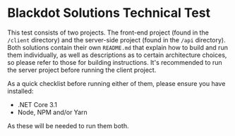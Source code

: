 # Blackdot Solutions Technical Test

This test consists of two projects. The front-end project (found in the `/client` directory) and the server-side project (found in the `/api` directory). Both solutions contain their own `README.md` that explain how to build and run them individually, as well as descriptions as to certain architecture choices, so please refer to those for building instructions. It's recommended to run the server project before running the client project.

As a quick checklist before running either of them, please ensure you have installed:

- .NET Core 3.1
- Node, NPM and/or Yarn

As these will be needed to run them both.